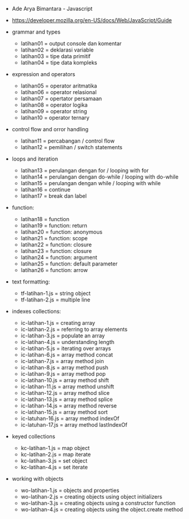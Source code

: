 - Ade Arya Bimantara - Javascript
- https://developer.mozilla.org/en-US/docs/Web/JavaScript/Guide

- grammar and types
	- latihan01	= output console dan komentar
	- latihan02	= deklarasi variable
	- latihan03	= tipe data primitif
	- latihan04	= tipe data kompleks
- expression and operators
	- latihan05	= operator aritmatika
	- latihan06	= operator relasional
	- latihan07	= opertator persamaan
	- latihan08	= operator logika
	- latihan09	= operator string
	- latihan10	= operator ternary
- control flow and orror handling
	- latihan11	= percabangan / control flow
	- latihan12	= pemilihan / switch statements
- loops and iteration
	- latihan13 	= perulangan dengan for / looping with for
	- latihan14	= perulangan dengan do-while / looping with do-while
	- latihan15	= perulangan dengan while / looping with while
	- latihan16 	= continue
	- latihan17	= break dan label
- function:
	- latihan18	= function
	- latihan19	= function: return
	- latihan20	= function: anonymous
	- latihan21	= function: scope
	- latihan22 	= function: closure
	- latihan23	= function: closure
	- latihan24 	= function: argument
	- latihan25	= function: default parameter	
	- latihan26	= function: arrow
- text formatting:
	- tf-latihan-1.js = string object
	- tf-latihan-2.js = multiple line

- indexes collections:
	- ic-latihan-1.js = creating array
	- ic-latihan-2.js = referring to array elements
	- ic-latihan-3.js = populate an array
	- ic-latihan-4.js = understanding length
	- ic-latihan-5.js = iterating over arrays
	- ic-latihan-6.js = array method concat
	- ic-latihan-7.js = array method join
	- ic-latihan-8.js = array method push
	- ic-latihan-9.js = array method pop
	- ic-latihan-10.js = array method shift
	- ic-latihan-11.js = array method unshift
	- ic-latihan-12.js = array method slice
	- ic-latihan-13.js = array method splice
	- ic-latihan-14.js = array method reverse
	- ic-latihan-15.js = array method sort
	- ic-latuhan-16.js = array method indexOf
	- ic-latuhan-17.js = array method lastIndexOf

- keyed collections
	- kc-latihan-1.js = map object
	- kc-latihan-2.js = map iterate
	- kc-latihan-3.js = set object
	- kc-latihan-4.js = set iterate

- working with objects
	- wo-latihan-1.js = objects and properties
	- wo-latihan-2.js = creating objects using object initializers 
	- wo-latihan-3.js = creating objects using a constructor function
	- wo-latihan-4.js = creating objects using the object.create method 
